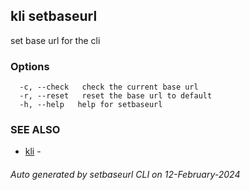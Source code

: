 ## kli setbaseurl

set base url for the cli



### Options

```
  -c, --check   check the current base url
  -r, --reset   reset the base url to default
  -h, --help   help for setbaseurl
```

### SEE ALSO

* [kli](kli.md)  - 

###### Auto generated by setbaseurl CLI on 12-February-2024

